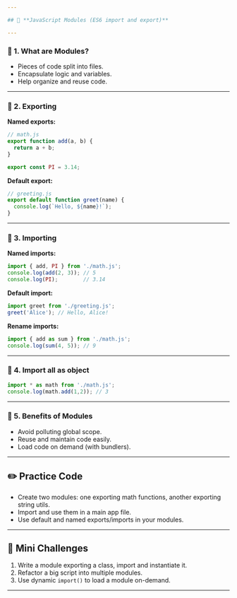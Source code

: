 ```yaml
---

## 📘 **JavaScript Modules (ES6 import and export)**

---
```


### 🔹 1. What are Modules?

* Pieces of code split into files.
* Encapsulate logic and variables.
* Help organize and reuse code.

---

### 🔹 2. Exporting

**Named exports:**

```javascript
// math.js
export function add(a, b) {
  return a + b;
}

export const PI = 3.14;
```

**Default export:**

```javascript
// greeting.js
export default function greet(name) {
  console.log(`Hello, ${name}!`);
}
```

---

### 🔹 3. Importing

**Named imports:**

```javascript
import { add, PI } from './math.js';
console.log(add(2, 3)); // 5
console.log(PI);        // 3.14
```

**Default import:**

```javascript
import greet from './greeting.js';
greet('Alice'); // Hello, Alice!
```

**Rename imports:**

```javascript
import { add as sum } from './math.js';
console.log(sum(4, 5)); // 9
```

---

### 🔹 4. Import all as object

```javascript
import * as math from './math.js';
console.log(math.add(1,2)); // 3
```

---

### 🔹 5. Benefits of Modules

* Avoid polluting global scope.
* Reuse and maintain code easily.
* Load code on demand (with bundlers).

---

## ✏️ Practice Code

* Create two modules: one exporting math functions, another exporting string utils.
* Import and use them in a main app file.
* Use default and named exports/imports in your modules.

---

## 🎯 Mini Challenges

1. Write a module exporting a class, import and instantiate it.
2. Refactor a big script into multiple modules.
3. Use dynamic `import()` to load a module on-demand.

---
